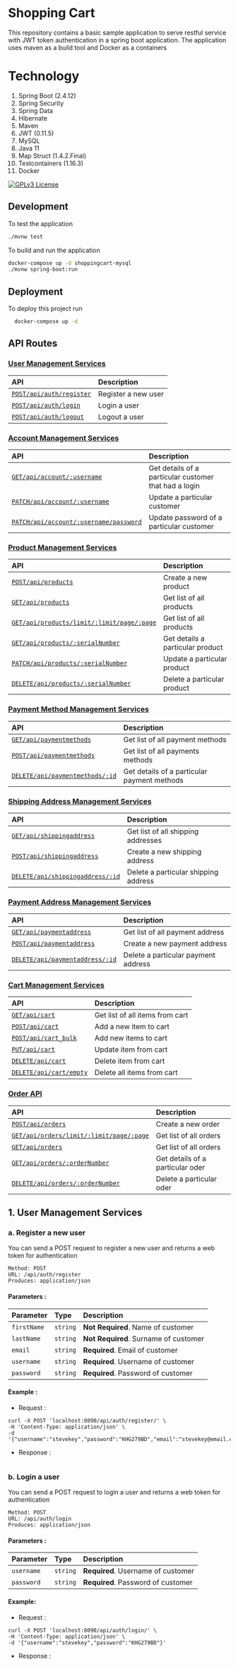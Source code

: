 # Shopping Cart

This repository contains a basic sample application to serve restful service with JWT token authentication in a spring
boot application. The application uses maven as a build tool and Docker as a containers

# Technology

1. Spring Boot (2.4.12)
2. Spring Security
3. Spring Data
4. Hibernate
5. Maven
6. JWT (0.11.5)
7. MySQL
8. Java 11
9. Map Struct (1.4.2.Final)
10. Testcontainers (1.16.3)
11. Docker

[![GPLv3 License](https://img.shields.io/badge/License-GPL%20v3-yellow.svg)](https://opensource.org/licenses/)

## Development

To test the application

```bash
./mvnw test
```

To build and run the application

```bash
docker-compose up -d shoppingcart-mysql
./mvnw spring-boot:run
```

## Deployment

To deploy this project run

```bash
  docker-compose up -d
```

## API Routes

### [User Management Services](#1-user-management-services)

| API                                                | Description         |
|:---------------------------------------------------|:--------------------|
| [`POST/api/auth/register`](#a-register-a-new-user) | Register a new user |
| [`POST/api/auth/login`](#b-login-a-user)           | Login a user        |
| [`POST/api/auth/logout`](#c-logout-a-user)         | Logout a user       |

### [Account Management Services](#2-account-mangement-services)

| API                                                                    | Description                                           |
|:-----------------------------------------------------------------------|:------------------------------------------------------|
| [`GET/api/account/:username`](#a-get-details-of-a-user)                | Get details of a particular customer that had a login |
| [`PATCH/api/account/:username`](#b-update-details-of-a-user)           | Update a particular customer                          |
| [`PATCH/api/account/:username/password`](#c-update-password-of-a-user) | Update password of a particular  customer             |

### [Product Management Services](#3-product-management-services)

| API                                                                                | Description                      |
|:-----------------------------------------------------------------------------------|:---------------------------------|
| [`POST/api/products`](#a-post-a-new-product)                                       | Create a new product             |
| [`GET/api/products`](#b-get-list-of-all-products)                                  | Get list of all products         |
| [`GET/api/products/limit/:limit/page/:page`](#c-get-list-of-all-products-by-limit) | Get list of all products         |
| [`GET/api/products/:serialNumber`](#d-get-details-of-a-product)                    | Get details a particular product |
| [`PATCH/api/products/:serialNumber`](#e-update-details-of-a-product)               | Update a particular product      |
| [`DELETE/api/products/:serialNumber`](#f-delete-a-product)                         | Delete a particular product      |

### [Payment Method Management Services](#4-payment-method-management-services)

| API                                                           | Description                                 |
|:--------------------------------------------------------------|:--------------------------------------------|
| [`GET/api/paymentmethods`](#a-get-list-of-all-paymentmethods) | Get list of all payment methods             |
| [`POST/api/paymentmethods`](#b-post-a-new-paymentmethod)      | Get list of all payments methods            |
| [`DELETE/api/paymentmethods/:id`](#c-delete-a-paymentmethod)  | Get details of a particular payment methods |

### [Shipping Address Management Services](4-shipping-address-management-services)

| API                                                                   | Description                          |
|:----------------------------------------------------------------------|:-------------------------------------|
| [`GET/api/shippingaddress`](#a-get-list-of-all-shippingaddress)       | Get list of all shipping addresses   |
| [`POST/api/shippingaddress`](#b-post-a-new-paymentmethod)             | Create a new shipping address        |
| [`DELETE/api/shippingaddress/:id`](#c-get-list-of-all-paymentmethods) | Delete a particular shipping address |

### [Payment Address Management Services](5-payment-address-management-services)

| API                                                                  | Description                         |
|:---------------------------------------------------------------------|:------------------------------------|
| [`GET/api/paymentaddress`](#a-get-list-of-all-paymentmethods)        | Get list of all payment address     |
| [`POST/api/paymentaddress`](#b-post-a-new-paymentmethod)             | Create a new payment address        |
| [`DELETE/api/paymentaddress/:id`](#c-get-list-of-all-paymentmethods) | Delete a particular payment address |

### [Cart Management Services](#6-cart-management-services)

| API                                                      | Description                     |
|:---------------------------------------------------------|:--------------------------------|
| [`GET/api/cart`](#a-get-list-of-all-items-from-cart)     | Get list of all items from cart |
| [`POST/api/cart`](#b-post-a-new-item-to-cart)            | Add a new item to cart          |
| [`POST/api/cart_bulk`](#c-post-new-items-to-cart)        | Add new items to cart           |
| [`PUT/api/cart`](#d-update-item-from-cart)               | Update item from cart           |
| [`DELETE/api/cart`](#e-delete-item-from-cart)            | Delete item from cart           |
| [`DELETE/api/cart/empty`](#f-delete-all-items-from-cart) | Delete all items from cart      |

### [Order API](#6-order-api)

| API                                                                           | Description                      |
|:------------------------------------------------------------------------------|:---------------------------------|
| [`POST/api/orders`](#b-post-a-new-order)                                      | Create a new order               |
| [`GET/api/orders/limit/:limit/page/:page`](#b-get-list-of-all-order-by-limit) | Get list of all orders           |
| [`GET/api/orders`](#c-get-list-of-all-orders)                                 | Get list of all orders           |
| [`GET/api/orders/:orderNumber`](#d-get-details-of-a-order)                    | Get details of a particular oder |
| [`DELETE/api/orders/:orderNumber`](#e-get-delete-a-order)                     | Delete a particular oder         |

## 1. User Management Services

### a. Register a new user

You can send a POST request to register a new user and returns a web token for authentication

```
Method: POST
URL: /api/auth/register
Produces: application/json
```

#### Parameters :

| Parameter    | Type      | Description                           |
|:-------------|:----------|:--------------------------------------|
| `firstName`  | `string`  | **Not Required**. Name of customer    |
| `lastName`   | `string`  | **Not Required**. Surname of customer |
| `email`      | `string`  | **Required**. Email of customer       |
| `username`   | `string`  | **Required**. Username of customer    |
| `password`   | `string`  | **Required**. Password of customer    |

#### Example :

* Request :

```curl
curl -X POST 'localhost:8090/api/auth/register/' \
-H 'Content-Type: application/json' \
-d '{"username":"stevekey","password":"KHG279BD","email":"stevekey@email.com","firstname":"Steve","lastname":"Key"}'
```

* Response :

```json

```

### b. Login a user

You can send a POST request to login a user and returns a web token for authentication

```
Method: POST
URL: /api/auth/login
Produces: application/json
```

#### Parameters :

| Parameter    | Type      | Description                           |
|:-------------|:----------|:--------------------------------------|
| `username`   | `string`  | **Required**. Username of customer    |
| `password`   | `string`  | **Required**. Password of customer    |

#### Example:

* Request :

```curl
curl -X POST 'localhost:8090/api/auth/login/' \
-H 'Content-Type: application/json' \
-d '{"username":"stevekey","password":"KHG279BD"}'
```

* Response :

```json

```